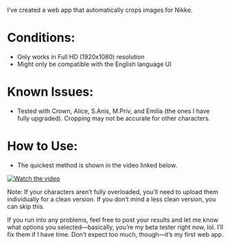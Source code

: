 I’ve created a web app that automatically crops images for Nikke.

# Conditions:
- Only works in Full HD (1920x1080) resolution
- Might only be compatible with the English language UI

# Known Issues:
- Tested with Crown, Alice, S.Anis, M.Priv, and Emilia (the ones I have fully upgraded). Cropping may not be accurate for other characters.

# How to Use:
- The quickest method is shown in the video linked below.

[![Watch the video](https://i.imgur.com/SyEAPLC.png)](https://youtu.be/21UijHaiLMY)

Note: If your characters aren’t fully overloaded, you’ll need to upload them individually for a clean version. If you don’t mind a less clean version, you can skip this.


If you run into any problems, feel free to post your results and let me know what options you selected—basically, you’re my beta tester right now, lol. I’ll fix them if I have time. 
Don’t expect too much, though—it’s my first web app.
